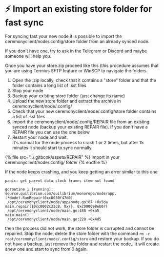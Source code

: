 # ⚡ Import an existing store folder for fast sync

For syncing fast your new node it is possible to import the ceremonyclient/node/.config/store folder from an already synced node.

If you don't have one, try to ask in the Telegram or Discord and maybe someone will help you.

Once you have your store.zip proceed like this (this procedure assumes that you are using Termius SFTP feature or WinSCP to navigate the folders.

1. Open the .zip locally, check that it contains a "store" folder and that the folder contains a long list of .sst files
2. Stop your node&#x20;
3. Backup your existing store folder (just change its name)
4. Upload the new store folder and extract the archive in ceremonyclient/node/.config/
5. Check that your new ceremonyclient/node/.config/store folder contains a list of .sst files
6. Import the ceremonyclient/node/.config/REPAIR file from an existing synced node (backup your existing REPAIR file). If you don't have a REPAIR file you can use the one below
7. Restart your node and wait. \
   It's normal for the node process to crash 1 or 2 times, but after 15 minutes it should start to sync normally.

{% file src="../.gitbook/assets/REPAIR" %}
import in your ceremonyclient/node/.config/ folder
{% endfile %}

If the node keeps crashing, and you keep getting an error similar to this one

```
panic: get parent data clock frame: item not found

goroutine 1 [running]:
source.quilibrium.com/quilibrium/monorepo/node/app.(*Node).RunRepair(0xc0030f47d0)
 /opt/ceremonyclient/node/app/node.go:87 +0x5da
main.repair({0xc0002c33c8, 0x7}, 0xc000098eb0?)
 /opt/ceremonyclient/node/main.go:488 +0xa5
main.main()
 /opt/ceremonyclient/node/main.go:220 +0x4d5
```

then the process did not work, the store folder is corrupted and cannot be repaired. Stop the node, delete the store folder with the command `rm -r root/ceremonyclient/node/.config/store` and restore your backup. If you do not have a backup, just remove the folder and restart the node,. It will create  anew one and start to sync from 0 again.
